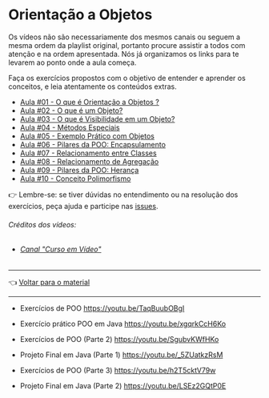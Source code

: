 # Orientação a Objetos

Os vídeos não são necessariamente dos mesmos canais ou seguem a mesma ordem da playlist original, portanto procure assistir a todos com atenção e na ordem apresentada. Nós já organizamos os links para te levarem ao ponto onde a aula começa.

Faça os exercícios propostos com o objetivo de entender e aprender os conceitos, e leia atentamente os conteúdos extras.

- [Aula #01 - O que é Orientação a Objetos ?](aula01/aula.md)
- [Aula #02 - O que é um Objeto?](aula02/aula.md)
- [Aula #03 - O que é Visibilidade em um Objeto?](aula03/aula.md)
- [Aula #04 - Métodos Especiais](aula04/aula.md)
- [Aula #05 - Exemplo Prático com Objetos](aula05/aula.md)
- [Aula #06 - Pilares da POO: Encapsulamento](aula06/aula.md)
- [Aula #07 - Relacionamento entre Classes](aula07/aula.md)
- [Aula #08 - Relacionamento de Agregação](aula08/aula.md)
- [Aula #09 - Pilares da POO: Herança](aula09/aula.md)
- [Aula #10 - Conceito Polimorfismo](aula10/aula.md)

👉 Lembre-se: se tiver dúvidas no entendimento ou na resolução dos exercícios, peça ajuda e participe nas [issues](https://github.com/cwi-reset/edicao-03-level-1/issues).

###### _Créditos dos vídeos:_
 - ###### [Canal "Curso em Vídeo"](https://www.youtube.com/channel/UCrWvhVmt0Qac3HgsjQK62FQ)

---

👈 [Voltar para o material](../material.md)

---

- Exercícios de POO
https://youtu.be/TaqBuubOBgI

- Exercício prático POO em Java
https://youtu.be/xgqrkCcH6Ko

- Exercícios de POO (Parte 2)
https://youtu.be/SgubvKWfHKo

- Projeto Final em Java (Parte 1)
https://youtu.be/_5ZUatkzRsM

- Exercícios de POO (Parte 3)
https://youtu.be/h2T5cktV79w

- Projeto Final em Java (Parte 2)
https://youtu.be/LSEz2GQtP0E